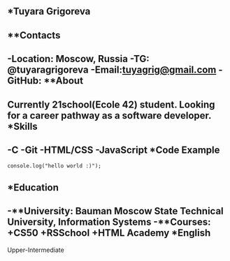 *Tuyara Grigoreva
-----
**Contacts
-----
-Location: Moscow, Russia
-TG: @tuyaragrigoreva 
-Email:tuyagrig@gmail.com
-GitHub: [](https://github.com/veganwaldon)
**About
-----
Currently 21school(Ecole 42) student.
Looking for a career pathway as a software developer.
*Skills
---
-C
-Git
-HTML/CSS
-JavaScript
*Code Example
-----
```
console.log("hello world :)");
```
*Education
----
-**University: Bauman Moscow State Technical University, Information Systems
-**Courses:
	+CS50
	+RSSchool
	+HTML Academy
*English
-----
Upper-Intermediate 

